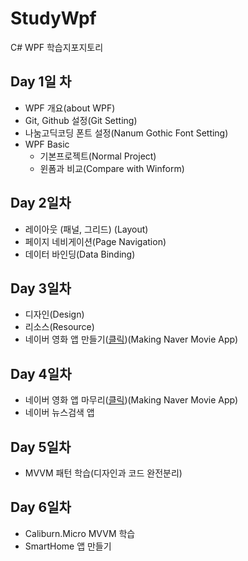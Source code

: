 # StudyWpf
C# WPF 학습지포지토리

## Day 1일 차
- WPF 개요(about WPF)
- Git, Github 설정(Git Setting)
- 나눔고딕코딩 폰트 설정(Nanum Gothic Font Setting)
- WPF Basic
  - 기본프로젝트(Normal Project)
  - 윈폼과 비교(Compare with Winform)

## Day 2일차
- 레이아웃 (패널, 그리드) (Layout)
- 페이지 네비게이션(Page Navigation)
- 데이터 바인딩(Data Binding)

## Day 3일차
- 디자인(Design)
- 리소스(Resource)
- 네이버 영화 앱 만들기([클릭](https://github.com/Simsim112/StudyWpf/tree/main/Portfolio))(Making Naver Movie App)

## Day 4일차
  - 네이버 영화 앱 마무리([클릭](https://github.com/Simsim112/StudyWpf/tree/main/Portfolio))(Making Naver Movie App)
  - 네이버 뉴스검색 앱

## Day 5일차
- MVVM 패턴 학습(디자인과 코드 완전분리)

## Day 6일차
- Caliburn.Micro MVVM 학습
- SmartHome 앱 만들기

